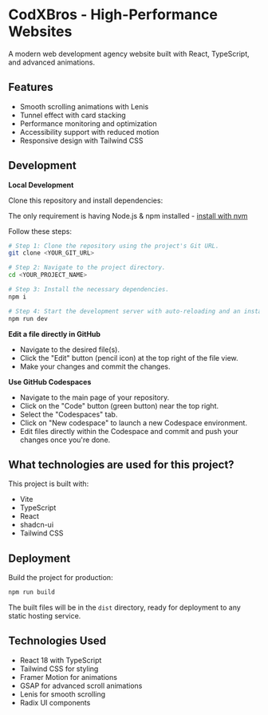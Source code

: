 # CodXBros - High-Performance Websites

A modern web development agency website built with React, TypeScript, and advanced animations.

## Features

- Smooth scrolling animations with Lenis
- Tunnel effect with card stacking
- Performance monitoring and optimization
- Accessibility support with reduced motion
- Responsive design with Tailwind CSS

## Development

**Local Development**

Clone this repository and install dependencies:

The only requirement is having Node.js & npm installed - [install with nvm](https://github.com/nvm-sh/nvm#installing-and-updating)

Follow these steps:

```sh
# Step 1: Clone the repository using the project's Git URL.
git clone <YOUR_GIT_URL>

# Step 2: Navigate to the project directory.
cd <YOUR_PROJECT_NAME>

# Step 3: Install the necessary dependencies.
npm i

# Step 4: Start the development server with auto-reloading and an instant preview.
npm run dev
```

**Edit a file directly in GitHub**

- Navigate to the desired file(s).
- Click the "Edit" button (pencil icon) at the top right of the file view.
- Make your changes and commit the changes.

**Use GitHub Codespaces**

- Navigate to the main page of your repository.
- Click on the "Code" button (green button) near the top right.
- Select the "Codespaces" tab.
- Click on "New codespace" to launch a new Codespace environment.
- Edit files directly within the Codespace and commit and push your changes once you're done.

## What technologies are used for this project?

This project is built with:

- Vite
- TypeScript
- React
- shadcn-ui
- Tailwind CSS

## Deployment

Build the project for production:

```bash
npm run build
```

The built files will be in the `dist` directory, ready for deployment to any static hosting service.

## Technologies Used

- React 18 with TypeScript
- Tailwind CSS for styling
- Framer Motion for animations
- GSAP for advanced scroll animations
- Lenis for smooth scrolling
- Radix UI components

